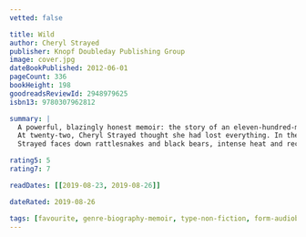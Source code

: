 ```yaml
---
vetted: false

title: Wild
author: Cheryl Strayed
publisher: Knopf Doubleday Publishing Group
image: cover.jpg
dateBookPublished: 2012-06-01
pageCount: 336
bookHeight: 198
goodreadsReviewId: 2948979625
isbn13: 9780307962812

summary: |
  A powerful, blazingly honest memoir: the story of an eleven-hundred-mile solo hike that broke down a young woman reeling from catastrophe—and built her back up again.
  At twenty-two, Cheryl Strayed thought she had lost everything. In the wake of her mother's death, her family scattered and her own marriage was soon destroyed. Four years later, with nothing more to lose, she made the most impulsive decision of her life: to hike the Pacific Crest Trail from the Mojave Desert through California and Oregon to Washington State—and to do it alone. She had no experience as a long-distance hiker, and the trail was little more than "an idea, vague and outlandish and full of promise." But it was a promise of piecing back together a life that had come undone.
  Strayed faces down rattlesnakes and black bears, intense heat and record snowfalls, and both the beauty and loneliness of the trail. Told with great suspense and style, sparkling with warmth and humor, Wild vividly captures the terrors and pleasures of one young woman forging ahead against all odds on a journey that maddened, strengthened, and ultimately healed her.

rating5: 5
rating7: 7

readDates: [[2019-08-23, 2019-08-26]]

dateRated: 2019-08-26

tags: [favourite, genre-biography-memoir, type-non-fiction, form-audiobook, sub-sport, form-paperback, sub-nature, sub-travel, sub-grief]
---
```

